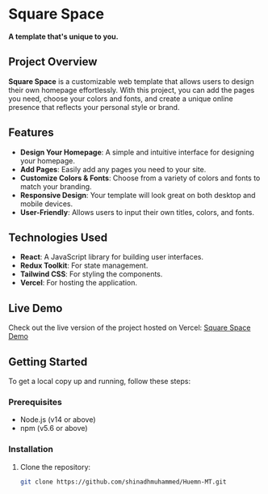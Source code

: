 # Square Space

**A template that's unique to you.**

## Project Overview

**Square Space** is a customizable web template that allows users to design their own homepage effortlessly. With this project, you can add the pages you need, choose your colors and fonts, and create a unique online presence that reflects your personal style or brand.

## Features

- **Design Your Homepage**: A simple and intuitive interface for designing your homepage.
- **Add Pages**: Easily add any pages you need to your site.
- **Customize Colors & Fonts**: Choose from a variety of colors and fonts to match your branding.
- **Responsive Design**: Your template will look great on both desktop and mobile devices.
- **User-Friendly**: Allows users to input their own titles, colors, and fonts.

## Technologies Used

- **React**: A JavaScript library for building user interfaces.
- **Redux Toolkit**: For state management.
- **Tailwind CSS**: For styling the components.
- **Vercel**: For hosting the application.

## Live Demo

Check out the live version of the project hosted on Vercel: [Square Space Demo](https://square-space-six.vercel.app/)

## Getting Started

To get a local copy up and running, follow these steps:

### Prerequisites

- Node.js (v14 or above)
- npm (v5.6 or above)

### Installation

1. Clone the repository:
   ```bash
   git clone https://github.com/shinadhmuhammed/Huemn-MT.git
